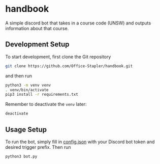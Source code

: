 # handbook
A simple discord bot that takes in a course code (UNSW) and outputs information about that course.

## Development Setup

To start development, first clone the Git repository

```sh
git clone https://github.com/Office-Stapler/handbook.git
```

and then run

```sh
python3 -m venv venv
. venv/bin/activate
pip3 install -r requirements.txt
```

Remember to deactivate the `venv` later:

```sh
deactivate
```

## Usage Setup

To run the bot, simply fill in [config.json](https://github.com/Office-Stapler/handbook/blob/master/config.json)
with your Discord bot token and desired trigger prefix. Then run

```sh
python3 bot.py
```
